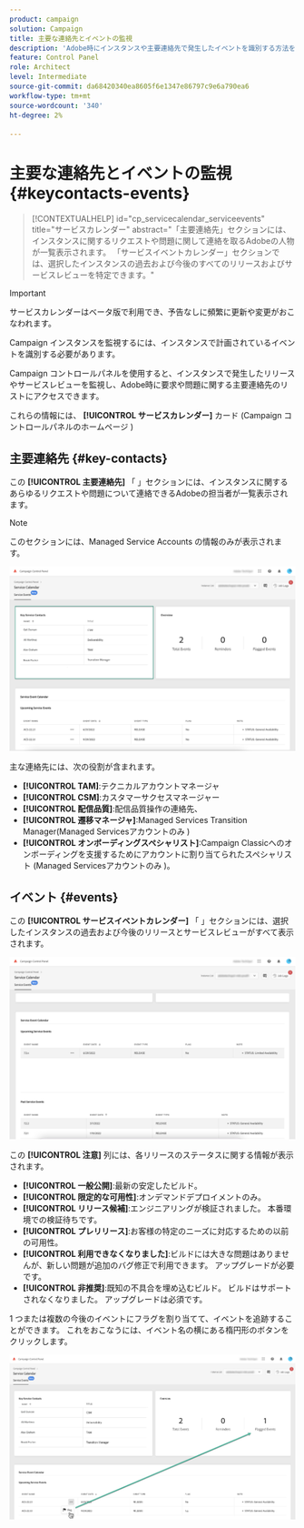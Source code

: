 ```yaml
---
product: campaign
solution: Campaign
title: 主要な連絡先とイベントの監視
description: 'Adobe時にインスタンスや主要連絡先で発生したイベントを識別する方法を説明します。 '
feature: Control Panel
role: Architect
level: Intermediate
source-git-commit: da68420340ea8605f6e1347e86797c9e6a790ea6
workflow-type: tm+mt
source-wordcount: '340'
ht-degree: 2%

---
```


# 主要な連絡先とイベントの監視 {#keycontacts-events}

>[!CONTEXTUALHELP]
>id="cp_servicecalendar_serviceevents"
>title="サービスカレンダー"
>abstract="「主要連絡先」セクションには、インスタンスに関するリクエストや問題に関して連絡を取るAdobeの人物が一覧表示されます。 「サービスイベントカレンダー」セクションでは、選択したインスタンスの過去および今後のすべてのリリースおよびサービスレビューを特定できます。"

>[!IMPORTANT]
>
>サービスカレンダーはベータ版で利用でき、予告なしに頻繁に更新や変更がおこなわれます。

Campaign インスタンスを監視するには、インスタンスで計画されているイベントを識別する必要があります。

Campaign コントロールパネルを使用すると、インスタンスで発生したリリースやサービスレビューを監視し、Adobe時に要求や問題に関する主要連絡先のリストにアクセスできます。

これらの情報には、 **[!UICONTROL サービスカレンダー]** カード (Campaign コントロールパネルのホームページ )

## 主要連絡先 {#key-contacts}

この **[!UICONTROL 主要連絡先]** 「 」セクションには、インスタンスに関するあらゆるリクエストや問題について連絡できるAdobeの担当者が一覧表示されます。

>[!NOTE]
>
>このセクションには、Managed Service Accounts の情報のみが表示されます。

![](assets/service-events-contacts.png)

主な連絡先には、次の役割が含まれます。

* **[!UICONTROL TAM]**:テクニカルアカウントマネージャ
* **[!UICONTROL CSM]**:カスタマーサクセスマネージャー
* **[!UICONTROL 配信品質]**:配信品質操作の連絡先、
* **[!UICONTROL 遷移マネージャ]**:Managed Services Transition Manager(Managed Servicesアカウントのみ )
* **[!UICONTROL オンボーディングスペシャリスト]**:Campaign Classicへのオンボーディングを支援するためにアカウントに割り当てられたスペシャリスト (Managed Servicesアカウントのみ )。

## イベント {#events}

この **[!UICONTROL サービスイベントカレンダー]** 「 」セクションには、選択したインスタンスの過去および今後のリリースとサービスレビューがすべて表示されます。

![](assets/service-events-calendar.png)

この **[!UICONTROL 注意]** 列には、各リリースのステータスに関する情報が表示されます。

* **[!UICONTROL 一般公開]**:最新の安定したビルド。
* **[!UICONTROL 限定的な可用性]**:オンデマンドデプロイメントのみ。
* **[!UICONTROL リリース候補]**:エンジニアリングが検証されました。 本番環境での検証待ちです。
* **[!UICONTROL プレリリース]**:お客様の特定のニーズに対応するための以前の可用性。
* **[!UICONTROL 利用できなくなりました]**:ビルドには大きな問題はありませんが、新しい問題が追加のバグ修正で利用できます。 アップグレードが必要です。
* **[!UICONTROL 非推奨]**:既知の不具合を埋め込むビルド。
ビルドはサポートされなくなりました。 アップグレードは必須です。

1 つまたは複数の今後のイベントにフラグを割り当てて、イベントを追跡することができます。 これをおこなうには、イベント名の横にある楕円形のボタンをクリックします。

![](assets/service-events-flag.png)
